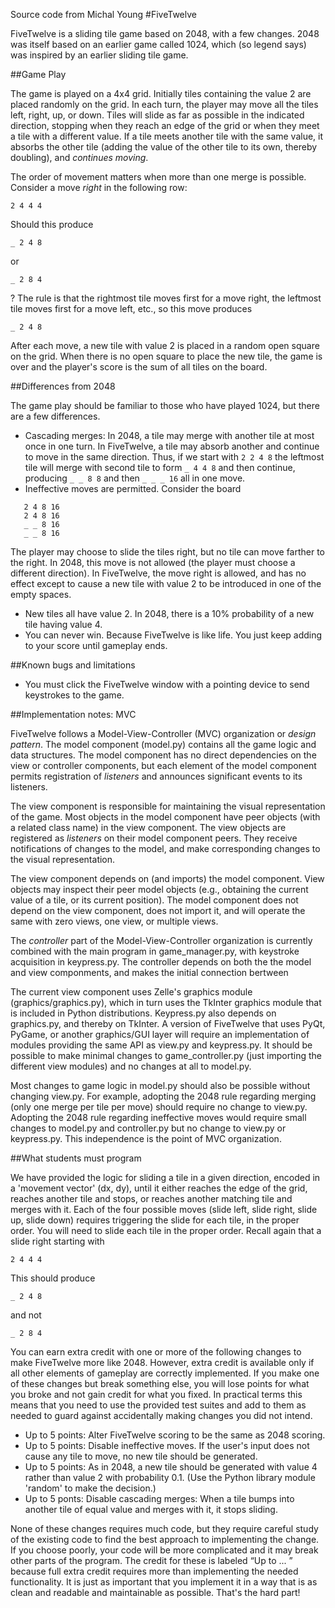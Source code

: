 Source code from Michal Young
#FiveTwelve

FiveTwelve is a sliding tile game based on 2048, with a few changes.  2048 was itself based on an earlier game called 1024, which (so legend says) was inspired by an earlier sliding tile game.  

##Game Play

The game is played on a 4x4 grid. Initially tiles containing the value 2 are placed randomly on the grid.  In each turn, the player may move all the tiles left, right, up, or down.  Tiles will slide as far as possible in the indicated direction, stopping when they reach an edge of the grid or when they meet a tile with a different value.  If a tile meets another tile with the same value, it absorbs the other tile (adding the value of the other tile to its own, thereby doubling), and *continues moving*. 

The order of movement matters when more than one merge is possible.  Consider a move *right* in the following row: 
```
2 4 4 4
```
Should this produce
```
_ 2 4 8
```
or  
```
_ 2 8 4
```
? The rule is that the rightmost tile moves first for a move right, the leftmost tile moves first for a move left, etc., so this move produces
```
_ 2 4 8
```

After each move, a new tile with value 2 is placed in a random open square on the grid.  When there is no open square to place the new tile, the game is over and the player's score is the sum of all tiles on the board.  

##Differences from 2048

The game play should be familiar to those who have played 1024, but there are a few differences. 

* Cascading merges:  In 2048, a tile may merge with another tile at most once in one turn.  In FiveTwelve, a tile may absorb another and continue to move in the same direction.  Thus, if we start with 
```2 2 4 8```
the leftmost tile will merge with second tile to form 
```_ 4 4 8```
and then continue, producing 
```_ _ 8 8```
and then 
```_ _ _ 16```
all in one move. 
* Ineffective moves are permitted.  Consider the board

```
   2 4 8 16
   2 4 8 16
   _ _ 8 16
   _ _ 8 16
```
The player may choose to slide the tiles right, but no tile can move farther to the right.  In 2048, this move is not allowed (the player must choose a different direction).  In FiveTwelve, the move right is allowed, and has no effect except to cause a new tile with value 2 to be introduced in one of the empty spaces. 

* New tiles all have value 2. In 2048, there is a 10% probability of a new tile having value 4. 
* You can never win.  Because FiveTwelve is like life.  You just keep adding to your score until gameplay ends. 

##Known bugs and limitations
* You must click the FiveTwelve window with a pointing device to send keystrokes to the game.  

##Implementation notes: MVC

FiveTwelve follows a Model-View-Controller (MVC) organization or *design pattern*.   The model component (model.py) contains all the game logic and data structures.  The model component has no direct dependencies on the view or controller components, but each element of the model component permits registration of *listeners* and announces significant events to its listeners.

The view component is responsible for maintaining the visual representation of the game.  Most objects in the model component have peer objects (with a related class name) in the view component. The view objects are registered as *listeners* on their model component peers. They receive notifications of changes to the model, and make corresponding changes to the visual representation. 

The view component depends on (and imports) the model component.  View objects may inspect their peer model objects (e.g., obtaining the current value of a tile, or its current position).  The model component does not depend on the view component, does not import it, and will operate the same with zero views, one view, or multiple views. 

The *controller* part of the Model-View-Controller organization is currently combined with the main program in game_manager.py, with keystroke acquisition in keypress.py.  The controller depends on both the the model and view componments, and makes the initial connection bertween 

The current view component uses Zelle's graphics module (graphics/graphics.py), which in turn uses the TkInter graphics module that is included in Python distributions.  Keypress.py also depends on graphics.py, and thereby on TkInter.  A version of FiveTwelve that uses PyQt, PyGame, or another graphics/GUI layer will require an implementation of modules providing the same API as view.py and keypress.py.  It should be possible to make minimal changes to game_controller.py (just importing the different view modules) and no changes at all to model.py. 

Most changes to game logic in model.py should also be possible without changing view.py. For example, adopting the 2048 rule regarding merging (only one merge per tile per move) should require no change to view.py.  Adopting the 2048 rule regarding ineffective moves would require small changes to model.py and controller.py but no change to view.py or keypress.py.  This independence is the point of MVC organization. 

##What students must program

 We have provided the logic for sliding a tile in a given direction, encoded in a 'movement vector' (dx, dy), until it either reaches the edge of the grid, reaches another tile and stops, or reaches another matching tile and merges with it. Each of the four possible moves (slide left, slide right, slide up, slide down) requires triggering the slide for each tile, in the proper order. You will need to slide each tile in the proper order. Recall again that a slide right starting with
````
2 4 4 4
````
This should produce

````
_ 2 4 8
````
and not
````
_ 2 8 4
````

You can earn extra credit with one or more of the following changes to make FiveTwelve more like 2048. However, extra credit is available only if all other elements of gameplay are correctly implemented. If you make one of these changes but break something else, you will lose points for what you broke and not gain credit for what you fixed. In practical terms this means that you need to use the provided test suites and add to them as needed to guard against accidentally making changes you did not intend.

* Up to 5 points: Alter FiveTwelve scoring to be the same as 2048 scoring.
* Up to 5 points: Disable ineffective moves. If the user's input does not cause any tile to move, no new tile should be generated.
* Up to 5 points: As in 2048, a new tile should be generated with value 4 rather than value 2 with probability 0.1. (Use the Python library module 'random' to make the decision.)
* Up to 5 ponts: Disable cascading merges: When a tile bumps into another tile of equal value and merges with it, it stops sliding.

None of these changes requires much code, but they require careful study of the existing code to find the best approach to implementing the change. If you choose poorly, your code will be more complicated and it may break other parts of the program. The credit for these is labeled “Up to ... ” because full extra credit requires more than implementing the needed functionality. It is just as important that you implement it in a way that is as clean and readable and maintainable as possible. That's the hard part!
